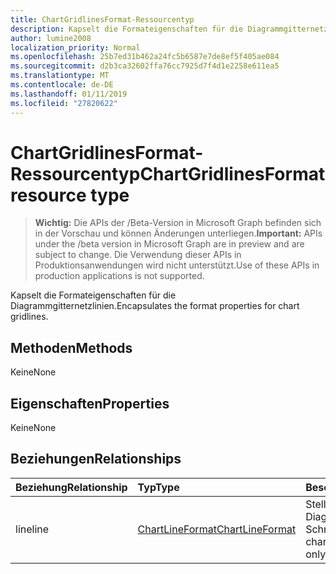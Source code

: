 ```yaml
---
title: ChartGridlinesFormat-Ressourcentyp
description: Kapselt die Formateigenschaften für die Diagrammgitternetzlinien.
author: lumine2008
localization_priority: Normal
ms.openlocfilehash: 25b7ed31b462a24fc5b6587e7de8ef5f405ae084
ms.sourcegitcommit: d2b3ca32602ffa76cc7925d7f4d1e2258e611ea5
ms.translationtype: MT
ms.contentlocale: de-DE
ms.lasthandoff: 01/11/2019
ms.locfileid: "27820622"
---
```

# <a name="chartgridlinesformat-resource-type"></a><span data-ttu-id="a2110-103">ChartGridlinesFormat-Ressourcentyp</span><span class="sxs-lookup"><span data-stu-id="a2110-103">ChartGridlinesFormat resource type</span></span>

> <span data-ttu-id="a2110-104">**Wichtig:** Die APIs der /Beta-Version in Microsoft Graph befinden sich in der Vorschau und können Änderungen unterliegen.</span><span class="sxs-lookup"><span data-stu-id="a2110-104">**Important:** APIs under the /beta version in Microsoft Graph are in preview and are subject to change.</span></span> <span data-ttu-id="a2110-105">Die Verwendung dieser APIs in Produktionsanwendungen wird nicht unterstützt.</span><span class="sxs-lookup"><span data-stu-id="a2110-105">Use of these APIs in production applications is not supported.</span></span>

<span data-ttu-id="a2110-106">Kapselt die Formateigenschaften für die Diagrammgitternetzlinien.</span><span class="sxs-lookup"><span data-stu-id="a2110-106">Encapsulates the format properties for chart gridlines.</span></span>


## <a name="methods"></a><span data-ttu-id="a2110-107">Methoden</span><span class="sxs-lookup"><span data-stu-id="a2110-107">Methods</span></span>
<span data-ttu-id="a2110-108">Keine</span><span class="sxs-lookup"><span data-stu-id="a2110-108">None</span></span>

## <a name="properties"></a><span data-ttu-id="a2110-109">Eigenschaften</span><span class="sxs-lookup"><span data-stu-id="a2110-109">Properties</span></span>
<span data-ttu-id="a2110-110">Keine</span><span class="sxs-lookup"><span data-stu-id="a2110-110">None</span></span>

## <a name="relationships"></a><span data-ttu-id="a2110-111">Beziehungen</span><span class="sxs-lookup"><span data-stu-id="a2110-111">Relationships</span></span>
| <span data-ttu-id="a2110-112">Beziehung</span><span class="sxs-lookup"><span data-stu-id="a2110-112">Relationship</span></span> | <span data-ttu-id="a2110-113">Typ</span><span class="sxs-lookup"><span data-stu-id="a2110-113">Type</span></span>   |<span data-ttu-id="a2110-114">Beschreibung</span><span class="sxs-lookup"><span data-stu-id="a2110-114">Description</span></span>|
|:---------------|:--------|:----------|
|<span data-ttu-id="a2110-115">line</span><span class="sxs-lookup"><span data-stu-id="a2110-115">line</span></span>|[<span data-ttu-id="a2110-116">ChartLineFormat</span><span class="sxs-lookup"><span data-stu-id="a2110-116">ChartLineFormat</span></span>](chartlineformat.md)|<span data-ttu-id="a2110-p102">Stellt die Formatierung der Diagrammlinien dar. Schreibgeschützt.</span><span class="sxs-lookup"><span data-stu-id="a2110-p102">Represents chart line formatting. Read-only.</span></span>|

<!-- uuid: 8fcb5dbc-d5aa-4681-8e31-b001d5168d79
2015-10-25 14:57:30 UTC -->
<!-- {
  "type": "#page.annotation",
  "description": "ChartGridlinesFormat resource",
  "keywords": "",
  "section": "documentation",
  "tocPath": ""
}-->
